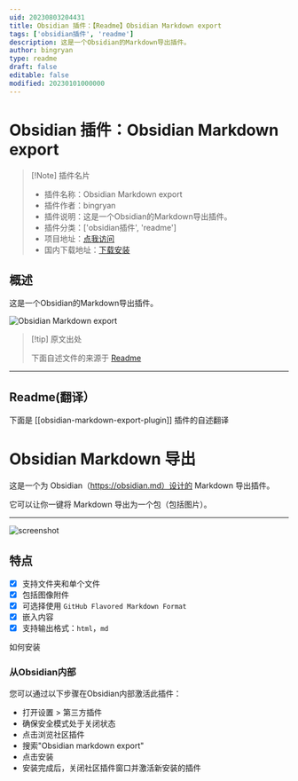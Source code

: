 ```yaml
---
uid: 20230803204431
title: Obsidian 插件：【Readme】Obsidian Markdown export
tags: ['obsidian插件', 'readme']
description: 这是一个Obsidian的Markdown导出插件。
author: bingryan
type: readme
draft: false
editable: false
modified: 20230101000000
---
```


# Obsidian 插件：Obsidian Markdown export

> [!Note] 插件名片
> - 插件名称：Obsidian Markdown export
> - 插件作者：bingryan
> - 插件说明：这是一个Obsidian的Markdown导出插件。
> - 插件分类：['obsidian插件', 'readme']
> - 项目地址：[点我访问](https://github.com/bingryan/obsidian-markdown-export-plugin)
> - 国内下载地址：[下载安装](https://pkmer.cn/products/plugin/pluginMarket/?obsidian-markdown-export-plugin)

## 概述

这是一个Obsidian的Markdown导出插件。

![Obsidian Markdown export](https://cdn.pkmer.cn/covers/obsidian-markdown-export-plugin_new.gif!pkmer)

> [!tip] 原文出处
> 
>下面自述文件的来源于 [Readme](https://ghproxy.net/https://raw.githubusercontent.com/bingryan/obsidian-markdown-export-plugin/master/README.md)
> 

---

## Readme(翻译）

下面是 [[obsidian-markdown-export-plugin]] 插件的自述翻译


# Obsidian Markdown 导出

这是一个为 Obsidian（https://obsidian.md）设计的 Markdown 导出插件。

它可以让你一键将 Markdown 导出为一个包（包括图片）。

---

![screenshot](./export.gif)

## 特点

- [x] 支持文件夹和单个文件
- [x] 包括图像附件
- [x] 可选择使用 `GitHub Flavored Markdown Format`
- [x] 嵌入内容
- [x] 支持输出格式：`html`，`md`

如何安装

### 从Obsidian内部

您可以通过以下步骤在Obsidian内部激活此插件：

- 打开设置 > 第三方插件
- 确保安全模式处于关闭状态
- 点击浏览社区插件
- 搜索"Obsidian markdown export"
- 点击安装
- 安装完成后，关闭社区插件窗口并激活新安装的插件




